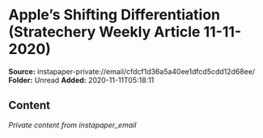 # Apple’s Shifting Differentiation (Stratechery Weekly Article 11-11-2020)

**Source:** instapaper-private://email/cfdcf1d36a5a40ee1dfcd5cdd12d68ee/
**Folder:** Unread
**Added:** 2020-11-11T05:18:11




## Content
*Private content from instapaper_email*
